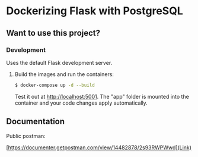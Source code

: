 # Dockerizing Flask with PostgreSQL

## Want to use this project?

### Development

Uses the default Flask development server.

1. Build the images and run the containers:

    ```sh
    $ docker-compose up -d --build
    ```

    Test it out at [http://localhost:5001](http://localhost:8000). The "app" folder is mounted into the container and your code changes apply automatically.

## Documentation

Public postman:

[https://documenter.getpostman.com/view/14482878/2s93RWPWwd](Link)
